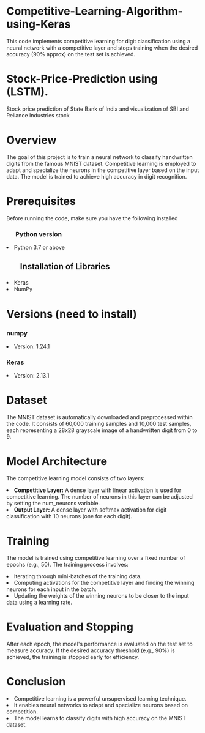 # Competitive-Learning-Algorithm-using-Keras
This code implements competitive learning for digit classification using a neural network with a competitive layer and stops training when the desired accuracy (90% approx) on the test set is achieved.
# Stock-Price-Prediction using (LSTM).
Stock price prediction of State Bank of India and visualization of SBI and Reliance Industries stock
<h1> Overview </h1>
<p> The goal of this project is to train a neural network to classify handwritten digits from the famous MNIST dataset. Competitive learning is employed to adapt and specialize the neurons in the competitive layer based on the input data. The model is trained to achieve high accuracy in digit recognition.</p>

<h1> Prerequisites </h1>
<p>Before running the code, make sure you have the following installed</p>
<ul> <h3> Python version </h3> </ul> 
  <li> Python 3.7 or above </li>
  
  <h2><ul> Installation of Libraries </ul></h2>
     <li>Keras</li>
     <li>NumPy</li>
     
     
 <h1>Versions (need to install)</h1>
     <h3>numpy</h3>
       <li>Version: 1.24.1</li>
     <h3>Keras</h3>
        <li>Version: 2.13.1</li>
    
<h1> Dataset </h1>
     <p> The MNIST dataset is automatically downloaded and preprocessed within the code. It consists of 60,000 training samples and 10,000 test samples, each representing a 28x28 grayscale image of a handwritten digit from 0 to 9.</p>
<h1> Model Architecture </h1>
<p>The competitive learning model consists of two layers:</p>
<li><b>Competitive Layer:</b> A dense layer with linear activation is used for competitive learning. The number of neurons in this layer can be adjusted by setting the num_neurons variable.</li>
<li><b>Output Layer:</b> A dense layer with softmax activation for digit classification with 10 neurons (one for each digit).</li>

<h1>Training</h1>
<p>The model is trained using competitive learning over a fixed number of epochs (e.g., 50). The training process involves:</p>
<li>Iterating through mini-batches of the training data.</li>
<li>Computing activations for the competitive layer and finding the winning neurons for each input in the batch.</li>
<li>Updating the weights of the winning neurons to be closer to the input data using a learning rate.</li>

<h1>Evaluation and Stopping</h1>
<p>After each epoch, the model's performance is evaluated on the test set to measure accuracy. If the desired accuracy threshold (e.g., 90%) is achieved, the training is stopped early for efficiency.</p>

<h1> Conclusion</h1>
<li>Competitive learning is a powerful unsupervised learning technique.</li>
<li>It enables neural networks to adapt and specialize neurons based on competition.</li>
<li>The model learns to classify digits with high accuracy on the MNIST dataset.</li>

     
